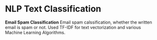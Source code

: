 # NLP Text Classification

**Email Spam Classification**
 Email spam calssification, whether the written email is spam or not. Used TF-IDF for text vectorization and various Machine Learning Algorithms.
